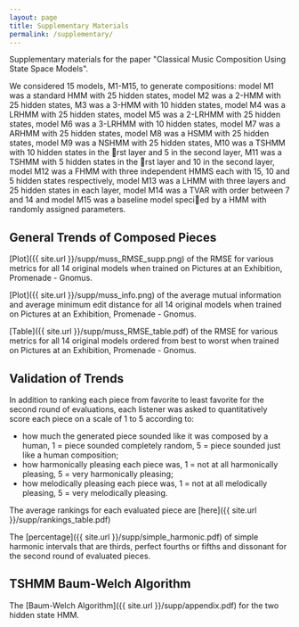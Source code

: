 ```yaml
---
layout: page
title: Supplementary Materials
permalink: /supplementary/
---
```

Supplementary materials for the paper "Classical Music Composition Using State Space Models".

We considered 15 models, M1-M15, to generate compositions: model M1
was a standard HMM with 25 hidden states, model M2 was a 2-HMM with
25 hidden states, M3 was a 3-HMM with 10 hidden states, model M4 was a
LRHMM with 25 hidden states, model M5 was a 2-LRHMM with 25 hidden
states, model M6 was a 3-LRHMM with 10 hidden states, model M7 was
a ARHMM with 25 hidden states, model M8 was a HSMM with 25 hidden
states, model M9 was a NSHMM with 25 hidden states, M10 was a TSHMM
with 10 hidden states in the rst layer and 5 in the second layer, M11 was a
TSHMM with 5 hidden states in the rst layer and 10 in the second layer,
model M12 was a FHMM with three independent HMMS each with 15,
10 and 5 hidden states respectively, model M13 was a LHMM with three
layers and 25 hidden states in each layer, model M14 was a TVAR with
order between 7 and 14 and model M15 was a baseline model specied by a
HMM with randomly assigned parameters.


## General Trends of Composed Pieces
[Plot]({{ site.url }}/supp/muss_RMSE_supp.png) of the RMSE for various metrics for all 14 original models when trained on Pictures at an Exhibition, Promenade - Gnomus.

[Plot]({{ site.url }}/supp/muss_info.png) of the average mutual information and average minimum edit distance for all 14 original models when trained on Pictures at an Exhibition, Promenade - Gnomus.

[Table]({{ site.url }}/supp/muss_RMSE_table.pdf) of the RMSE for various metrics for all 14 original models ordered from best to worst when trained on Pictures at an Exhibition, Promenade - Gnomus.


## Validation of Trends
In addition to ranking each piece from favorite to least favorite for the second round of evaluations, each listener was asked to quantitatively score each piece on a scale of 1 to 5 according to:
- how much the generated piece sounded like it was composed by a human, 1 = piece sounded completely random, 5 = piece sounded just like a human composition;
- how harmonically pleasing each piece was, 1 = not at all harmonically pleasing, 5 = very harmonically pleasing;
- how melodically pleasing each piece was, 1 = not at all melodically pleasing, 5 = very melodically pleasing.

The average rankings for each evaluated piece are [here]({{ site.url }}/supp/rankings_table.pdf)

The [percentage]({{ site.url }}/supp/simple_harmonic.pdf) of simple harmonic intervals that are thirds, perfect fourths or fifths and dissonant for the second round of evaluated pieces.

## TSHMM Baum-Welch Algorithm
The [Baum-Welch Algorithm]({{ site.url }}/supp/appendix.pdf) for the two hidden state HMM.
